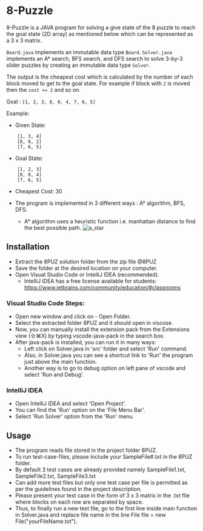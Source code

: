 # 8-Puzzle

8-Puzzle is a JAVA program for solving a give state of the 8 puzzle to reach the goal state (2D array) as mentioned below which can be represented as a 3 x 3 matrix. 

```Board.java```   implements an immutable data type ```Board```.
```Solver.java``` implements an A* search, BFS search, and DFS search to solve 3-by-3 slider puzzles by creating an immutable data type ```Solver```. 

The output is the cheapest cost which is calculated by the number of each block moved to get to the goal state. For example if block with ```2``` is moved then the ```cost += 2``` and so on.

Goal : ```[1, 2, 3, 8, 0, 4, 7, 6, 5]```

Example:
* Given State:  
``` 
    [1, 3, 4]
    [8, 0, 2]
    [7, 6, 5]
```
* Goal State: 
``` 
    [1, 2, 3]
    [8, 0, 4]
    [7, 6, 5]
```
* Cheapest Cost: 30

* The program is implemented in 3 different ways : A* algorithm, BFS, DFS.
    * A* algorithm uses a heuristic function i.e. manhattan distance to find the best possible path.
    ![a_star](https://www.cs.princeton.edu/courses/archive/fall16/cos226/assignments/8puzzle-game-tree.png)

## Installation

* Extract the 8PUZ solution folder from the zip file @8PUZ
* Save the folder at the desired location on your computer.
* Open Visual Studio Code or IntelliJ IDEA (recommended).
    * IntelliJ IDEA has a free license available for students: https://www.jetbrains.com/community/education/#classrooms

### Visual Studio Code Steps:

* Open new window and click on - Open Folder.
* Select the extracted folder 8PUZ and it should open in viscose.
* Now, you can manually install the extension pack from the Extensions view (⇧⌘X) by typing vscode-java-pack in the search box.
* After java-pack is installed, you can run it in many ways:
    * Left click on Solver.java in 'src' folder and select 'Run' command.
    * Also, in Solver.java you can see a shortcut link to 'Run' the program just above the main function.
    * Another way is to go to debug option on left pane of vscode and select 'Run and Debug'.

### IntelliJ IDEA

* Open IntelliJ IDEA and select 'Open Project'.
* You can find the 'Run' option on the 'File Menu Bar'.
* Select 'Run Solver' option from the 'Run' menu.

## Usage

* The program reads file stored in the project folder 8PUZ.
* To run test-case-files, please include your SampleFile#.txt in the 8PUZ folder.
* By default 3 test cases are already provided namely SampleFile1.txt, SampleFile2.txt, SampleFile3.txt
* Can add more test files but only one test case per file is permitted as per the guidelines found in the project description.
* Please present your test case in the form of 3 x 3 matrix in the .txt file where blocks on each row are separated by space.
* Thus, to finally run a new test file, go to the first line inside main function in Solver.java and replace file name in the line File file = new File("yourFileName.txt").

